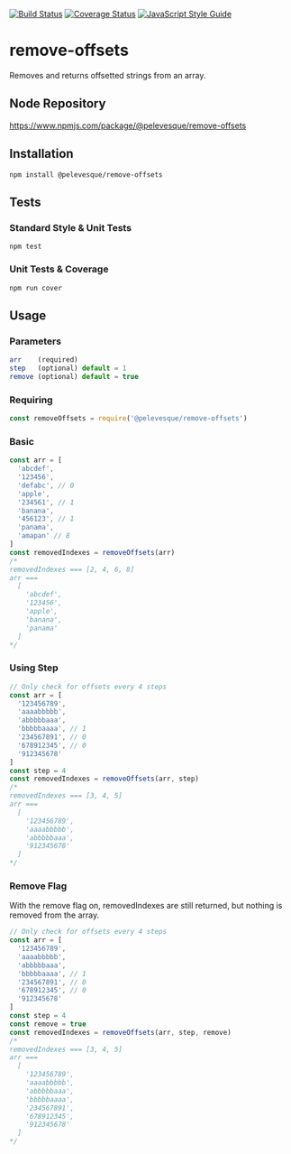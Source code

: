[![Build Status](https://travis-ci.org/pelevesque/remove-offsets.svg?branch=master)](https://travis-ci.org/pelevesque/remove-offsets)
[![Coverage Status](https://coveralls.io/repos/github/pelevesque/remove-offsets/badge.svg?branch=master)](https://coveralls.io/github/pelevesque/remove-offsets?branch=master)
[![JavaScript Style Guide](https://img.shields.io/badge/code_style-standard-brightgreen.svg)](https://standardjs.com)

# remove-offsets

Removes and returns offsetted strings from an array.

## Node Repository

https://www.npmjs.com/package/@pelevesque/remove-offsets

## Installation

`npm install @pelevesque/remove-offsets`

## Tests

### Standard Style & Unit Tests

`npm test`

### Unit Tests & Coverage

`npm run cover`

## Usage

### Parameters

```js
arr    (required)
step   (optional) default = 1
remove (optional) default = true
```

### Requiring

```js
const removeOffsets = require('@pelevesque/remove-offsets')
```

### Basic

```js
const arr = [
  'abcdef',
  '123456',
  'defabc', // 0
  'apple',
  '234561', // 1
  'banana',
  '456123', // 1
  'panama',
  'amapan' // 8
]
const removedIndexes = removeOffsets(arr)
/*
removedIndexes === [2, 4, 6, 8]
arr ===
  [
    'abcdef',
    '123456',
    'apple',
    'banana',
    'panama'
  ]
*/
```

### Using Step

```js
// Only check for offsets every 4 steps
const arr = [
  '123456789',
  'aaaabbbbb',
  'abbbbbaaa',
  'bbbbbaaaa', // 1
  '234567891', // 0
  '678912345', // 0
  '912345678'
]
const step = 4
const removedIndexes = removeOffsets(arr, step)
/*
removedIndexes === [3, 4, 5]
arr ===
  [
    '123456789',
    'aaaabbbbb',
    'abbbbbaaa',
    '912345678'
  ]
*/
```

### Remove Flag

With the remove flag on, removedIndexes are still returned, but nothing is
removed from the array.

```js
// Only check for offsets every 4 steps
const arr = [
  '123456789',
  'aaaabbbbb',
  'abbbbbaaa',
  'bbbbbaaaa', // 1
  '234567891', // 0
  '678912345', // 0
  '912345678'
]
const step = 4
const remove = true
const removedIndexes = removeOffsets(arr, step, remove)
/*
removedIndexes === [3, 4, 5]
arr ===
  [
    '123456789',
    'aaaabbbbb',
    'abbbbbaaa',
    'bbbbbaaaa',
    '234567891',
    '678912345',
    '912345678'
  ]
*/
```
